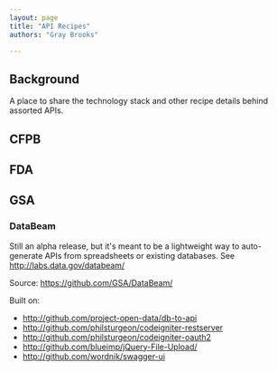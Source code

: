 ```yaml
---
layout: page
title: "API Recipes"
authors: "Gray Brooks"

---
```


## Background

A place to share the technology stack and other recipe details behind assorted APIs.  


## CFPB



## FDA


## GSA

### DataBeam
Still an alpha release, but it's meant to be a lightweight way to auto-generate APIs from spreadsheets or existing databases. See http://labs.data.gov/databeam/  

Source: https://github.com/GSA/DataBeam/

Built on:
* http://github.com/project-open-data/db-to-api		
* http://github.com/philsturgeon/codeigniter-restserver
* http://github.com/philsturgeon/codeigniter-oauth2	
* http://github.com/blueimp/jQuery-File-Upload/		
* http://github.com/wordnik/swagger-ui					

